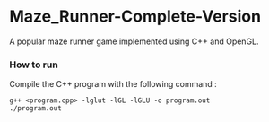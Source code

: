 # Maze_Runner-Complete-Version

A popular maze runner game implemented using C++ and OpenGL.

### How to run
Compile the C++ program with the following command :
```
g++ <program.cpp> -lglut -lGL -lGLU -o program.out
./program.out
```
